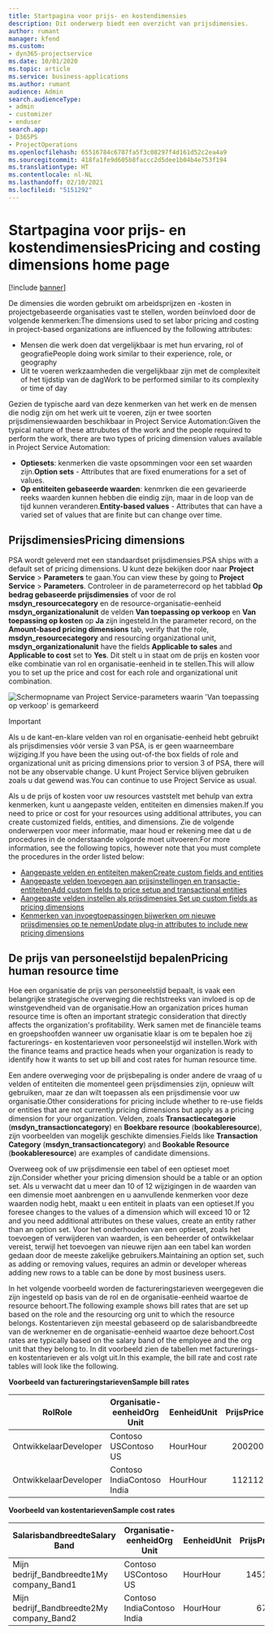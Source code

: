```yaml
---
title: Startpagina voor prijs- en kostendimensies
description: Dit onderwerp biedt een overzicht van prijsdimensies.
author: rumant
manager: kfend
ms.custom:
- dyn365-projectservice
ms.date: 10/01/2020
ms.topic: article
ms.service: business-applications
ms.author: rumant
audience: Admin
search.audienceType:
- admin
- customizer
- enduser
search.app:
- D365PS
- ProjectOperations
ms.openlocfilehash: 65516784c6787fa5f3c08297f4d161d52c2ea4a9
ms.sourcegitcommit: 418fa1fe9d605b8faccc2d5dee1b04b4e753f194
ms.translationtype: HT
ms.contentlocale: nl-NL
ms.lasthandoff: 02/10/2021
ms.locfileid: "5151292"
---
```

# <a name="pricing-and-costing-dimensions-home-page"></a><span data-ttu-id="e8ec7-103">Startpagina voor prijs- en kostendimensies</span><span class="sxs-lookup"><span data-stu-id="e8ec7-103">Pricing and costing dimensions home page</span></span>

[!include [banner](../includes/psa-now-project-operations.md)]

<span data-ttu-id="e8ec7-104">De dimensies die worden gebruikt om arbeidsprijzen en -kosten in projectgebaseerde organisaties vast te stellen, worden beïnvloed door de volgende kenmerken:</span><span class="sxs-lookup"><span data-stu-id="e8ec7-104">The dimensions used to set labor pricing and costing in project-based organizations are influenced by the following attributes:</span></span>

- <span data-ttu-id="e8ec7-105">Mensen die werk doen dat vergelijkbaar is met hun ervaring, rol of geografie</span><span class="sxs-lookup"><span data-stu-id="e8ec7-105">People doing work similar to their experience, role, or geography</span></span>
- <span data-ttu-id="e8ec7-106">Uit te voeren werkzaamheden die vergelijkbaar zijn met de complexiteit of het tijdstip van de dag</span><span class="sxs-lookup"><span data-stu-id="e8ec7-106">Work to be performed similar to its complexity or time of day</span></span>

<span data-ttu-id="e8ec7-107">Gezien de typische aard van deze kenmerken van het werk en de mensen die nodig zijn om het werk uit te voeren, zijn er twee soorten prijsdimensiewaarden beschikbaar in Project Service Automation:</span><span class="sxs-lookup"><span data-stu-id="e8ec7-107">Given the typical nature of these attrubutes of the work and the people required to perform the work, there are two types of pricing dimension values available in Project Service Automation:</span></span> 

- <span data-ttu-id="e8ec7-108">**Optiesets**: kenmerken die vaste opsommingen voor een set waarden zijn.</span><span class="sxs-lookup"><span data-stu-id="e8ec7-108">**Option sets** - Attributes that are fixed enumerations for a set of values.</span></span>
- <span data-ttu-id="e8ec7-109">**Op entiteiten gebaseerde waarden**: kenmrken die een gevarieerde reeks waarden kunnen hebben die eindig zijn, maar in de loop van de tijd kunnen veranderen.</span><span class="sxs-lookup"><span data-stu-id="e8ec7-109">**Entity-based values** - Attributes that can have a varied set of values that are finite but can change over time.</span></span>

## <a name="pricing-dimensions"></a><span data-ttu-id="e8ec7-110">Prijsdimensies</span><span class="sxs-lookup"><span data-stu-id="e8ec7-110">Pricing dimensions</span></span>

<span data-ttu-id="e8ec7-111">PSA wordt geleverd met een standaardset prijsdimensies.</span><span class="sxs-lookup"><span data-stu-id="e8ec7-111">PSA ships with a default set of pricing dimensions.</span></span> <span data-ttu-id="e8ec7-112">U kunt deze bekijken door naar **Project Service** > **Parameters** te gaan.</span><span class="sxs-lookup"><span data-stu-id="e8ec7-112">You can view these by going to **Project Service** > **Parameters**.</span></span> <span data-ttu-id="e8ec7-113">Controleer in de parameterrecord op het tabblad **Op bedrag gebaseerde prijsdimensies** of voor de rol **msdyn_resourcecategory** en de resource-organisatie-eenheid **msdyn_organizationalunit** de velden **Van toepassing op verkoop** en **Van toepassing op kosten** op **Ja** zijn ingesteld.</span><span class="sxs-lookup"><span data-stu-id="e8ec7-113">In the parameter record, on the **Amount-based pricing dimensions** tab, verify that the role, **msdyn_resourcecategory** and resourcing organizational unit, **msdyn_organizationalunit** have the fields **Applicable to sales** and **Applicable to cost** set to **Yes**.</span></span> <span data-ttu-id="e8ec7-114">Dit stelt u in staat om de prijs en kosten voor elke combinatie van rol en organisatie-eenheid in te stellen.</span><span class="sxs-lookup"><span data-stu-id="e8ec7-114">This will allow you to set up the price and cost for each role and organizational unit combination.</span></span>

![Schermopname van Project Service-parameters waarin 'Van toepassing op verkoop' is gemarkeerd](media/PS-OOB-parameters.png)

> [!IMPORTANT]
> <span data-ttu-id="e8ec7-116">Als u de kant-en-klare velden van rol en organisatie-eenheid hebt gebruikt als prijsdimensies vóór versie 3 van PSA, is er geen waarneembare wijziging.</span><span class="sxs-lookup"><span data-stu-id="e8ec7-116">If you have been the using out-of-the box fields of role and organizational unit as pricing dimensions prior to version 3 of PSA, there will not be any observable change.</span></span> <span data-ttu-id="e8ec7-117">U kunt Project Service blijven gebruiken zoals u dat gewend was.</span><span class="sxs-lookup"><span data-stu-id="e8ec7-117">You can continue to use Project Service as usual.</span></span> 

<span data-ttu-id="e8ec7-118">Als u de prijs of kosten voor uw resources vaststelt met behulp van extra kenmerken, kunt u aangepaste velden, entiteiten en dimensies maken.</span><span class="sxs-lookup"><span data-stu-id="e8ec7-118">If you need to price or cost for your resources using additional attributes, you can create customized fields, entities, and dimensions.</span></span> <span data-ttu-id="e8ec7-119">Zie de volgende onderwerpen voor meer informatie, maar houd er rekening mee dat u de procedures in de onderstaande volgorde moet uitvoeren:</span><span class="sxs-lookup"><span data-stu-id="e8ec7-119">For more information, see the following topics, however note that you must complete the procedures in the order listed below:</span></span>

- [<span data-ttu-id="e8ec7-120">Aangepaste velden en entiteiten maken</span><span class="sxs-lookup"><span data-stu-id="e8ec7-120">Create custom fields and entities</span></span>](create-custom-fields-entities.md)
- [<span data-ttu-id="e8ec7-121">Aangepaste velden toevoegen aan prijsinstellingen en transactie-entiteiten</span><span class="sxs-lookup"><span data-stu-id="e8ec7-121">Add custom fields to price setup and transactional entities</span></span>](field-references.md)
- [<span data-ttu-id="e8ec7-122">Aangepaste velden instellen als prijsdimensies </span><span class="sxs-lookup"><span data-stu-id="e8ec7-122">Set up custom fields as pricing dimensions</span></span>](set-up-pricing-dimensions.md)
- [<span data-ttu-id="e8ec7-123">Kenmerken van invoegtoepassingen bijwerken om nieuwe prijsdimensies op te nemen</span><span class="sxs-lookup"><span data-stu-id="e8ec7-123">Update plug-in attributes to include new pricing dimensions</span></span>](update-plug-in-attributes.md)

## <a name="pricing-human-resource-time"></a><span data-ttu-id="e8ec7-124">De prijs van personeelstijd bepalen</span><span class="sxs-lookup"><span data-stu-id="e8ec7-124">Pricing human resource time</span></span>
<span data-ttu-id="e8ec7-125">Hoe een organisatie de prijs van personeelstijd bepaalt, is vaak een belangrijke strategische overweging die rechtstreeks van invloed is op de winstgevendheid van de organisatie.</span><span class="sxs-lookup"><span data-stu-id="e8ec7-125">How an organization prices human resource time is often an important strategic consideration that directly affects the organization's profitability.</span></span> <span data-ttu-id="e8ec7-126">Werk samen met de financiële teams en groepshoofden wanneer uw organisatie klaar is om te bepalen hoe zij facturerings- en kostentarieven voor personeelstijd wil instellen.</span><span class="sxs-lookup"><span data-stu-id="e8ec7-126">Work with the finance teams and practice heads when your organization is ready to identify how it wants to set up bill and cost rates for human resource time.</span></span>

<span data-ttu-id="e8ec7-127">Een andere overweging voor de prijsbepaling is onder andere de vraag of u velden of entiteiten die momenteel geen prijsdimensies zijn, opnieuw wilt gebruiken, maar ze dan wilt toepassen als een prijsdimensie voor uw organisatie.</span><span class="sxs-lookup"><span data-stu-id="e8ec7-127">Other considerations for pricing include whether to re-use fields or entities that are not currently pricing dimensions but apply as a pricing dimension for your organization.</span></span> <span data-ttu-id="e8ec7-128">Velden, zoals **Transactiecategorie** (**msdyn_transactioncategory**) en **Boekbare resource** (**bookableresource**), zijn voorbeelden van mogelijk geschikte dimensies.</span><span class="sxs-lookup"><span data-stu-id="e8ec7-128">Fields like **Transaction Category** (**msdyn_transactioncategory**) and **Bookable Resource** (**bookableresource**) are examples of candidate dimensions.</span></span> 

<span data-ttu-id="e8ec7-129">Overweeg ook of uw prijsdimensie een tabel of een optieset moet zijn.</span><span class="sxs-lookup"><span data-stu-id="e8ec7-129">Consider whether your pricing dimension should be a table or an option set.</span></span> <span data-ttu-id="e8ec7-130">Als u verwacht dat u meer dan 10 of 12 wijzigingen in de waarden van een dimensie moet aanbrengen en u aanvullende kenmerken voor deze waarden nodig hebt, maakt u een entiteit in plaats van een optieset.</span><span class="sxs-lookup"><span data-stu-id="e8ec7-130">If you foresee changes to the values of a dimension which will exceed 10 or 12 and you need additional attributes on these values, create an entity rather than an option set.</span></span> <span data-ttu-id="e8ec7-131">Voor het onderhouden van een optieset, zoals het toevoegen of verwijderen van waarden, is een beheerder of ontwikkelaar vereist, terwijl het toevoegen van nieuwe rijen aan een tabel kan worden gedaan door de meeste zakelijke gebruikers.</span><span class="sxs-lookup"><span data-stu-id="e8ec7-131">Maintaining an option set, such as adding or removing values, requires an admin or developer whereas adding new rows to a table can be done by most business users.</span></span>

<span data-ttu-id="e8ec7-132">In het volgende voorbeeld worden de factureringstarieven weergegeven die zijn ingesteld op basis van de rol en de organisatie-eenheid waartoe de resource behoort.</span><span class="sxs-lookup"><span data-stu-id="e8ec7-132">The following example shows bill rates that are set up based on the role and the resourcing org unit to which the resource belongs.</span></span> <span data-ttu-id="e8ec7-133">Kostentarieven zijn meestal gebaseerd op de salarisbandbreedte van de werknemer en de organisatie-eenheid waartoe deze behoort.</span><span class="sxs-lookup"><span data-stu-id="e8ec7-133">Cost rates are typically based on the salary band of the employee and the org unit that they belong to.</span></span> <span data-ttu-id="e8ec7-134">In dit voorbeeld zien de tabellen met facturerings- en kostentarieven er als volgt uit.</span><span class="sxs-lookup"><span data-stu-id="e8ec7-134">In this example, the bill rate and cost rate tables will look like the following.</span></span>

<span data-ttu-id="e8ec7-135">**Voorbeeld van factureringstarieven**</span><span class="sxs-lookup"><span data-stu-id="e8ec7-135">**Sample bill rates**</span></span>

| <span data-ttu-id="e8ec7-136">Rol</span><span class="sxs-lookup"><span data-stu-id="e8ec7-136">Role</span></span>        | <span data-ttu-id="e8ec7-137">Organisatie-eenheid</span><span class="sxs-lookup"><span data-stu-id="e8ec7-137">Org Unit</span></span>    |<span data-ttu-id="e8ec7-138">Eenheid</span><span class="sxs-lookup"><span data-stu-id="e8ec7-138">Unit</span></span>      |<span data-ttu-id="e8ec7-139">Prijs</span><span class="sxs-lookup"><span data-stu-id="e8ec7-139">Price</span></span>      |<span data-ttu-id="e8ec7-140">Valuta</span><span class="sxs-lookup"><span data-stu-id="e8ec7-140">Currency</span></span>  |
| ------------|-------------|----------|----------:|----------|
| <span data-ttu-id="e8ec7-141">Ontwikkelaar</span><span class="sxs-lookup"><span data-stu-id="e8ec7-141">Developer</span></span>   | <span data-ttu-id="e8ec7-142">Contoso US</span><span class="sxs-lookup"><span data-stu-id="e8ec7-142">Contoso US</span></span>  |<span data-ttu-id="e8ec7-143">Hour</span><span class="sxs-lookup"><span data-stu-id="e8ec7-143">Hour</span></span> | <span data-ttu-id="e8ec7-144">200</span><span class="sxs-lookup"><span data-stu-id="e8ec7-144">200</span></span>|<span data-ttu-id="e8ec7-145">USD</span><span class="sxs-lookup"><span data-stu-id="e8ec7-145">USD</span></span>     |
| <span data-ttu-id="e8ec7-146">Ontwikkelaar</span><span class="sxs-lookup"><span data-stu-id="e8ec7-146">Developer</span></span>   | <span data-ttu-id="e8ec7-147">Contoso India</span><span class="sxs-lookup"><span data-stu-id="e8ec7-147">Contoso India</span></span> |<span data-ttu-id="e8ec7-148">Hour</span><span class="sxs-lookup"><span data-stu-id="e8ec7-148">Hour</span></span>|   <span data-ttu-id="e8ec7-149">112</span><span class="sxs-lookup"><span data-stu-id="e8ec7-149">112</span></span>|<span data-ttu-id="e8ec7-150">USD</span><span class="sxs-lookup"><span data-stu-id="e8ec7-150">USD</span></span>     |


<span data-ttu-id="e8ec7-151">**Voorbeeld van kostentarieven**</span><span class="sxs-lookup"><span data-stu-id="e8ec7-151">**Sample cost rates**</span></span>

| <span data-ttu-id="e8ec7-152">Salarisbandbreedte</span><span class="sxs-lookup"><span data-stu-id="e8ec7-152">Salary Band</span></span>     | <span data-ttu-id="e8ec7-153">Organisatie-eenheid</span><span class="sxs-lookup"><span data-stu-id="e8ec7-153">Org Unit</span></span>    |<span data-ttu-id="e8ec7-154">Eenheid</span><span class="sxs-lookup"><span data-stu-id="e8ec7-154">Unit</span></span>      |<span data-ttu-id="e8ec7-155">Prijs</span><span class="sxs-lookup"><span data-stu-id="e8ec7-155">Price</span></span>      |<span data-ttu-id="e8ec7-156">Valuta</span><span class="sxs-lookup"><span data-stu-id="e8ec7-156">Currency</span></span>  |
| ----------------|-------------|----------|----------:|----------|
| <span data-ttu-id="e8ec7-157">Mijn bedrijf_Bandbreedte1</span><span class="sxs-lookup"><span data-stu-id="e8ec7-157">My company_Band1</span></span> | <span data-ttu-id="e8ec7-158">Contoso US</span><span class="sxs-lookup"><span data-stu-id="e8ec7-158">Contoso US</span></span>  |<span data-ttu-id="e8ec7-159">Hour</span><span class="sxs-lookup"><span data-stu-id="e8ec7-159">Hour</span></span> | <span data-ttu-id="e8ec7-160">145</span><span class="sxs-lookup"><span data-stu-id="e8ec7-160">145</span></span>|<span data-ttu-id="e8ec7-161">USD</span><span class="sxs-lookup"><span data-stu-id="e8ec7-161">USD</span></span>     |
| <span data-ttu-id="e8ec7-162">Mijn bedrijf_Bandbreedte2</span><span class="sxs-lookup"><span data-stu-id="e8ec7-162">My company_Band2</span></span> | <span data-ttu-id="e8ec7-163">Contoso India</span><span class="sxs-lookup"><span data-stu-id="e8ec7-163">Contoso India</span></span> |<span data-ttu-id="e8ec7-164">Hour</span><span class="sxs-lookup"><span data-stu-id="e8ec7-164">Hour</span></span>|   <span data-ttu-id="e8ec7-165">67</span><span class="sxs-lookup"><span data-stu-id="e8ec7-165">67</span></span>|<span data-ttu-id="e8ec7-166">USD</span><span class="sxs-lookup"><span data-stu-id="e8ec7-166">USD</span></span>     |
